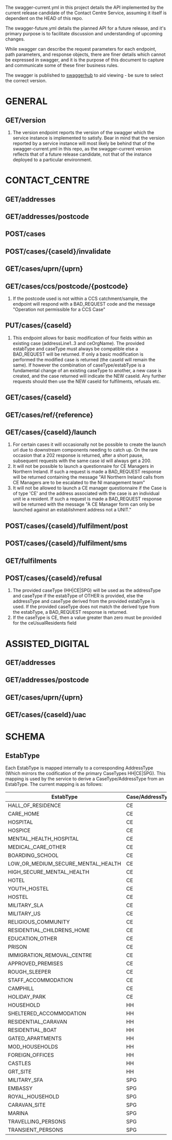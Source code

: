 The swagger-current.yml in this project details the API implemented by the current release candidate of the Contact Centre Service, assuming it itself is dependent on the HEAD of this repo.

The swagger-future.yml details the planned API for a future release, and it's primary purpose is to facilitate discussion and understanding of upcoming changes.

While swagger can describe the request parameters for each endpoint, path parameters, and response objects, there are finer details which cannot be expressed in swagger, and it is the purpose of
this document to capture and communicate some of these finer business rules.

The swagger is published to [swaggerhub](https://app.swaggerhub.com/apis/philwhiles/ons-contact_centre_api/5.10.7-oas3) to aid viewing - be sure to select the correct version.


# GENERAL
## GET/version
1. The version endpoint reports the version of the swagger which the service instance is implemented to satisfy. Bear in mind that the version reported by a service instance will most likely 
be behind that of the swagger-current.yml in this repo, as the swagger-current version reflects that of a future release candidate, not that of the instance deployed to a particular environment.

# CONTACT_CENTRE
## GET/addresses

## GET/addresses/postcode

## POST/cases

## POST/cases/{caseId}/invalidate

## GET/cases/uprn/{uprn}

## GET/cases/ccs/postcode/{postcode}
1. If the postcode used is not within a CCS catchment/sample, the endpoint will respond with a BAD_REQUEST code and the message 
"Operation not permissible for a CCS Case"

## PUT/cases/{caseId}
1. This endpoint allows for basic modification of four fields within an existing case (addressLine1..3 and ceOrgName).
The provided estabType and caseType must always be compatible else a BAD_REQUEST will be returned.
If only a basic modification is performed the modified case is returned (the caseId will remain the same).
If however the combination of caseType/estabType is a fundamental change of an existing caseType to another, a new case is created, and the case returned will indicate the NEW caseId.
Any further requests should then use the NEW caseId for fulfilments, refusals etc.

## GET/cases/{caseId}

## GET/cases/ref/{reference}

## GET/cases/{caseId}/launch
1. For certain cases it will occasionally not be possible to create the launch url due to downstream components needing to catch up. 
On the rare occasion that a 202 response is returned, after a short pause, subsequent requests with the same case id will always get a 200.
2. It will not be possible to launch a questionnaire for CE Managers in Northern Ireland. If such a request is made a BAD_REQUEST response will be returned
containing the message "All Northern Ireland calls from CE Managers are to be escalated to the NI management team"
3. It will not be allowed to launch a CE manager questionnaire if the Case is of type 'CE' and the address associated with the case is an individual unit ie a resident. 
If such a request is made a BAD_REQUEST response will be returned with the message "A CE Manager form can only be launched against an establishment address not a UNIT."

## POST/cases/{caseId}/fulfilment/post

## POST/cases/{caseId}/fulfilment/sms

## GET/fulfilments

## POST/cases/{caseId}/refusal
1. The provided caseType (HH|CE|SPG) will be used as the addressType and caseType if the estabType of OTHER is provided, else the addressType and caseType derived from the provided estabType is used.
If the provided caseType does not match the derived type from the estabType, a BAD_REQUEST response is returned.
2. If the caseType is CE, then a value greater than zero must be provided for the ceUsualResidents field

# ASSISTED_DIGITAL

## GET/addresses

## GET/addresses/postcode

## GET/cases/uprn/{uprn}

## GET/cases/{caseId}/uac

# SCHEMA
## EstabType
Each EstabType is mapped internally to a corresponding AddressType (Which mirrors the codification of the primary CaseTypes HH|CE|SPG).
This mapping is used by the service to derive a CaseType/AddressType from an EstabType.
The current mapping is as follows:

| EstabType | Case/AddressType |
|------------------------------|---|
| HALL_OF_RESIDENCE | CE |
| CARE_HOME | CE |
| HOSPITAL | CE |
| HOSPICE | CE |
| MENTAL_HEALTH_HOSPITAL | CE |
| MEDICAL_CARE_OTHER | CE |
| BOARDING_SCHOOL | CE |
| LOW_OR_MEDIUM_SECURE_MENTAL_HEALTH | CE |
| HIGH_SECURE_MENTAL_HEALTH | CE |
| HOTEL | CE |
| YOUTH_HOSTEL | CE |
| HOSTEL | CE |
| MILITARY_SLA | CE |
| MILITARY_US | CE |
| RELIGIOUS_COMMUNITY | CE |
| RESIDENTIAL_CHILDRENS_HOME | CE |
| EDUCATION_OTHER | CE |
| PRISON | CE |
| IMMIGRATION_REMOVAL_CENTRE | CE |
| APPROVED_PREMISES | CE |
| ROUGH_SLEEPER | CE |
| STAFF_ACCOMMODATION | CE |
| CAMPHILL | CE |
| HOLIDAY_PARK | CE |
| HOUSEHOLD | HH |
| SHELTERED_ACCOMMODATION | HH |
| RESIDENTIAL_CARAVAN | HH |
| RESIDENTIAL_BOAT | HH |
| GATED_APARTMENTS | HH |
| MOD_HOUSEHOLDS | HH |
| FOREIGN_OFFICES | HH |
| CASTLES | HH |
| GRT_SITE | HH |
| MILITARY_SFA | SPG |
| EMBASSY | SPG |
| ROYAL_HOUSEHOLD | SPG |
| CARAVAN_SITE | SPG |
| MARINA | SPG |
| TRAVELLING_PERSONS | SPG |
| TRANSIENT_PERSONS | SPG |

